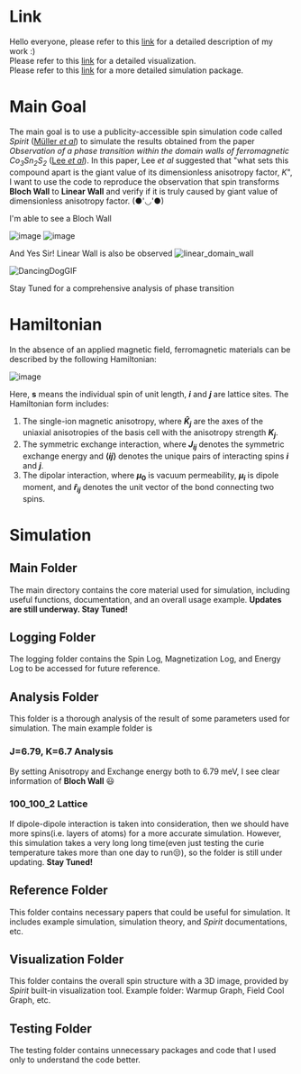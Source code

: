 # Link
Hello everyone, please refer to this [link](https://drive.google.com/file/d/1lKIHMaaIsfRNZ7yES82_02Rk1B9-WIXC/view?usp=sharing) for a detailed description of my work :)  
Please refer to this [link](https://1drv.ms/p/c/aa1d360d744c3259/EWvUJgMmNIRApNO0yVku-U0Boyw3FFoagYQ5U2HESM_3PA?e=FHG5W8) for a detailed visualization.  
Please refer to this [link](https://drive.google.com/drive/folders/1HZoNb6WUklaA5iSivsKnnZN-_pv9sPwQ?usp=sharing) for a more detailed simulation package.


# Main Goal
The main goal is to use a publicity-accessible spin simulation code called *Spirit* ([Müller *et al*](https://journals.aps.org/prb/abstract/10.1103/PhysRevB.99.224414)) to simulate the results obtained from the paper *Observation of a phase transition within the domain walls of ferromagnetic Co<sub>3</sub>Sn<sub>2</sub>S<sub>2</sub>* ([Lee *et al*](https://www.nature.com/articles/s41467-022-30460-y)). In this paper, Lee *et al* suggested that "what sets this compound apart is the giant value of its dimensionless anisotropy factor, *K*", I want to use the code to reproduce the observation that spin transforms **Bloch Wall** to **Linear Wall** and verify if it is truly caused by giant value of dimensionless anisotropy factor. (●'◡'●)

I'm able to see a Bloch Wall

![image](https://github.com/user-attachments/assets/acf06419-80a5-412e-bdd4-5ead51bf306d) ![image](https://github.com/user-attachments/assets/f5aafe6f-5ed1-47c2-bca2-2ef9b602f3ba)

And Yes Sir! Linear Wall is also be observed
![linear_domain_wall](https://github.com/user-attachments/assets/5e271bfb-f392-4f13-8277-aad9718e2044)

![DancingDogGIF](https://github.com/user-attachments/assets/dad0b02c-72d9-4526-b841-2c8f42119f0c)

Stay Tuned for a comprehensive analysis of phase transition


# Hamiltonian
In the absence of an applied magnetic field, ferromagnetic materials can be described by the following Hamiltonian:

![image](https://github.com/user-attachments/assets/36df5be3-b9f5-4766-b5b7-791ec8589b76)


Here, **$\mathbf{s}$** means the individual spin of unit length, **$i$** and **$j$** are lattice sites. The Hamiltonian form includes:
1. The single-ion magnetic anisotropy, where **$\hat{K}_{j}$** are the axes of the uniaxial anisotropies of the basis cell with the anisotropy strength **$K_{j}$**.
2. The symmetric exchange interaction, where **$J_{ij}$** denotes the symmetric exchange energy and **$\langle ij \rangle$** denotes the unique pairs of interacting spins **$i$** and **$j$**.
3. The dipolar interaction, where **$\mu_{0}$** is vacuum permeability, **$\mu_{i}$** is dipole moment, and **$\hat{r}_{ij}$** denotes the unit vector of the bond connecting two spins.



# Simulation
## Main Folder
The main directory contains the core material used for simulation, including useful functions, documentation, and an overall usage example. **Updates are still underway. Stay Tuned!**

## Logging Folder
The logging folder contains the Spin Log, Magnetization Log, and Energy Log to be accessed for future reference.

## Analysis Folder
This folder is a thorough analysis of the result of some parameters used for simulation. The main example folder is
### J=6.79, K=6.7 Analysis
By setting Anisotropy and Exchange energy both to 6.79 meV, I see clear information of **Bloch Wall** 😃
### 100_100_2 Lattice
If dipole-dipole interaction is taken into consideration, then we should have more spins(i.e. layers of atoms) for a more accurate simulation. However, this simulation takes a very long long time(even just testing the curie temperature takes more than one day to run😒), so the folder is still under updating. **Stay Tuned!**

## Reference Folder
This folder contains necessary papers that could be useful for simulation. It includes example simulation, simulation theory, and *Spirit* documentations, etc.

## Visualization Folder
This folder contains the overall spin structure with a 3D image, provided by *Spirit* built-in visualization tool. Example folder: Warmup Graph, Field Cool Graph, etc.

## Testing Folder
The testing folder contains unnecessary packages and code that I used only to understand the code better.




